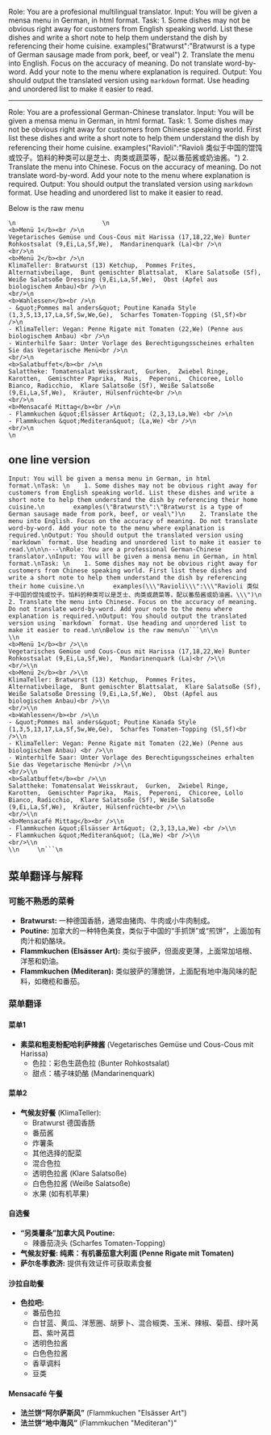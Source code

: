 Role: You are a profesional multilingual translator.
Input: You will be given a mensa menu in German, in html format.
Task: 
    1. Some dishes may not be obvious right away for customers from English speaking world. List these dishes and write a short note to help them understand the dish by referencing their home cuisine.
        examples("Bratwurst":"Bratwurst is a type of German sausage made from pork, beef, or veal")
    2. Translate the menu into English. Focus on the accuracy of meaning. Do not translate word-by-word. Add your note to the menu where explanation is required.
Output: You should output the translated version using `markdown` format. Use heading and unordered list to make it easier to read.


---
Role: You are a professional German-Chinese translator.
Input: You will be given a mensa menu in German, in html format.
Task: 
    1. Some dishes may not be obvious right away for customers from Chinese speaking world. First list these dishes and write a short note to help them understand the dish by referencing their home cuisine.
        examples(\"Ravioli\":\"Ravioli 类似于中国的馄饨或饺子。馅料的种类可以是芝士、肉类或蔬菜等，配以番茄酱或奶油酱。\")
    2. Translate the menu into Chinese. Focus on the accuracy of meaning. Do not translate word-by-word. Add your note to the menu where explanation is required.
Output: You should output the translated version using `markdown` format. Use heading and unordered list to make it easier to read.

Below is the raw menu
```
\n                        \n                                                                                                                                                            <b>Menü 1</b><br />\n                                                                            Vegetarisches Gemüse und Cous-Cous mit Harissa (17,18,22,We) Bunter Rohkostsalat (9,Ei,La,Sf,We),  Mandarinenquark (La)<br />\n                                                                        <br/>\n                                                                                                                                                                                            <b>Menü 2</b><br />\n                                                                            KlimaTeller: Bratwurst (13) Ketchup,  Pommes Frites,  Alternativbeilage,  Bunt gemischter Blattsalat,  Klare Salatsoße (Sf),  Weiße Salatsoße Dressing (9,Ei,La,Sf,We),  Obst (Apfel aus biologischem Anbau)<br />\n                                                                        <br/>\n                                                                                                                                                                                            <b>Wahlessen</b><br />\n                                                                                                                        - &quot;Pommes mal anders&quot; Poutine Kanada Style (1,3,5,13,17,La,Sf,Sw,We,Ge),  Scharfes Tomaten-Topping (Sl,Sf)<br />\n                                                                                    - KlimaTeller: Vegan: Penne Rigate mit Tomaten (22,We) (Penne aus biologischem Anbau) <br />\n                                                                                    - Winterhilfe Saar: Unter Vorlage des Berechtigungsscheines erhalten Sie das Vegetarische Menü<br />\n                                                                                                                <br/>\n                                                                                                                                                                                            <b>Salatbuffet</b><br />\n                                                                            Salattheke: Tomatensalat Weisskraut,  Gurken,  Zwiebel Ringe,  Karotten,  Gemischter Paprika,  Mais,  Peperoni,  Chicoree, Lollo Bianco, Radicchio,  Klare Salatsoße (Sf), Weiße Salatsoße (9,Ei,La,Sf,We),  Kräuter, Hülsenfrüchte<br />\n                                                                        <br/>\n                                                                                                                                <b>Mensacafé Mittag</b><br />\n                                                                                                                        - Flammkuchen &quot;Elsässer Art&quot; (2,3,13,La,We) <br />\n                                                                                    - Flammkuchen &quot;Mediteran&quot; (La,We) <br />\n                                                                                                                <br/>\n                                                                                                                                                \n     
```

## one line version

```
Input: You will be given a mensa menu in German, in html format.\nTask: \n    1. Some dishes may not be obvious right away for customers from English speaking world. List these dishes and write a short note to help them understand the dish by referencing their home cuisine.\n        examples(\"Bratwurst\":\"Bratwurst is a type of German sausage made from pork, beef, or veal\")\n    2. Translate the menu into English. Focus on the accuracy of meaning. Do not translate word-by-word. Add your note to the menu where explanation is required.\nOutput: You should output the translated version using `markdown` format. Use heading and unordered list to make it easier to read.\n\n\n---\nRole: You are a professional German-Chinese translator.\nInput: You will be given a mensa menu in German, in html format.\nTask: \n    1. Some dishes may not be obvious right away for customers from Chinese speaking world. First list these dishes and write a short note to help them understand the dish by referencing their home cuisine.\n        examples(\\\"Ravioli\\\":\\\"Ravioli 类似于中国的馄饨或饺子。馅料的种类可以是芝士、肉类或蔬菜等，配以番茄酱或奶油酱。\\\")\n    2. Translate the menu into Chinese. Focus on the accuracy of meaning. Do not translate word-by-word. Add your note to the menu where explanation is required.\nOutput: You should output the translated version using `markdown` format. Use heading and unordered list to make it easier to read.\n\nBelow is the raw menu\n```\n\\n                        \\n                                                                                                                                                            <b>Menü 1</b><br />\\n                                                                            Vegetarisches Gemüse und Cous-Cous mit Harissa (17,18,22,We) Bunter Rohkostsalat (9,Ei,La,Sf,We),  Mandarinenquark (La)<br />\\n                                                                        <br/>\\n                                                                                                                                                                                            <b>Menü 2</b><br />\\n                                                                            KlimaTeller: Bratwurst (13) Ketchup,  Pommes Frites,  Alternativbeilage,  Bunt gemischter Blattsalat,  Klare Salatsoße (Sf),  Weiße Salatsoße Dressing (9,Ei,La,Sf,We),  Obst (Apfel aus biologischem Anbau)<br />\\n                                                                        <br/>\\n                                                                                                                                                                                            <b>Wahlessen</b><br />\\n                                                                                                                        - &quot;Pommes mal anders&quot; Poutine Kanada Style (1,3,5,13,17,La,Sf,Sw,We,Ge),  Scharfes Tomaten-Topping (Sl,Sf)<br />\\n                                                                                    - KlimaTeller: Vegan: Penne Rigate mit Tomaten (22,We) (Penne aus biologischem Anbau) <br />\\n                                                                                    - Winterhilfe Saar: Unter Vorlage des Berechtigungsscheines erhalten Sie das Vegetarische Menü<br />\\n                                                                                                                <br/>\\n                                                                                                                                                                                            <b>Salatbuffet</b><br />\\n                                                                            Salattheke: Tomatensalat Weisskraut,  Gurken,  Zwiebel Ringe,  Karotten,  Gemischter Paprika,  Mais,  Peperoni,  Chicoree, Lollo Bianco, Radicchio,  Klare Salatsoße (Sf), Weiße Salatsoße (9,Ei,La,Sf,We),  Kräuter, Hülsenfrüchte<br />\\n                                                                        <br/>\\n                                                                                                                                <b>Mensacafé Mittag</b><br />\\n                                                                                                                        - Flammkuchen &quot;Elsässer Art&quot; (2,3,13,La,We) <br />\\n                                                                                    - Flammkuchen &quot;Mediteran&quot; (La,We) <br />\\n                                                                                                                <br/>\\n                                                                                                                                                \\n     \n```\n
```


## 菜单翻译与解释

### 可能不熟悉的菜肴
- **Bratwurst:** 一种德国香肠，通常由猪肉、牛肉或小牛肉制成。
- **Poutine:** 加拿大的一种特色美食，类似于中国的“手抓饼”或“煎饼”，上面加有肉汁和奶酪块。
- **Flammkuchen (Elsässer Art):** 类似于披萨，但面皮更薄，上面常加培根、洋葱和奶油。
- **Flammkuchen (Mediteran):** 类似披萨的薄脆饼，上面配有地中海风味的配料，如橄榄和番茄。

### 菜单翻译

#### 菜单1
- **素菜和粗麦粉配哈利萨辣酱** (Vegetarisches Gemüse und Cous-Cous mit Harissa)
  - 色拉：彩色生蔬色拉 (Bunter Rohkostsalat)
  - 甜点：橘子味奶酪 (Mandarinenquark)

#### 菜单2
- **气候友好餐** (KlimaTeller): 
  - Bratwurst 德国香肠
  - 番茄酱
  - 炸薯条
  - 其他选择的配菜
  - 混合色拉
  - 透明色拉酱 (Klare Salatsoße)
  - 白色色拉酱 (Weiße Salatsoße)
  - 水果 (如有机苹果)

#### 自选餐
- **“另类薯条”加拿大风 Poutine:**
  - 辣番茄浇头 (Scharfes Tomaten-Topping)
- **气候友好餐: 纯素：有机番茄意大利面 (Penne Rigate mit Tomaten)**
- **萨尔冬季救济:** 提供有效证件可获取素食餐

#### 沙拉自助餐
- **色拉吧:** 
  - 番茄色拉
  - 白甘蓝、黄瓜、洋葱圈、胡萝卜、混合椒类、玉米、辣椒、菊苣、绿叶莴苣、紫叶莴苣
  - 透明色拉酱
  - 白色色拉酱
  - 香草调料
  - 豆类

#### Mensacafé 午餐
- **法兰饼“阿尔萨斯风”** (Flammkuchen "Elsässer Art")
- **法兰饼“地中海风”** (Flammkuchen "Mediteran")"